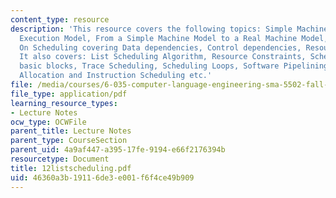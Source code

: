 ```yaml
---
content_type: resource
description: 'This resource covers the following topics: Simple Machine Model, Simple
  Execution Model, From a Simple Machine Model to a Real Machine Model, Constraints
  On Scheduling covering Data dependencies, Control dependencies, Resource Constraints.
  It also covers: List Scheduling Algorithm, Resource Constraints, Scheduling across
  basic blocks, Trace Scheduling, Scheduling Loops, Software Pipelining, Register
  Allocation and Instruction Scheduling etc.'
file: /media/courses/6-035-computer-language-engineering-sma-5502-fall-2005/46360a3b19116de3e001f6f4ce49b909_12listscheduling.pdf
file_type: application/pdf
learning_resource_types:
- Lecture Notes
ocw_type: OCWFile
parent_title: Lecture Notes
parent_type: CourseSection
parent_uid: 4a9af447-a395-17fe-9194-e66f2176394b
resourcetype: Document
title: 12listscheduling.pdf
uid: 46360a3b-1911-6de3-e001-f6f4ce49b909
---
```

